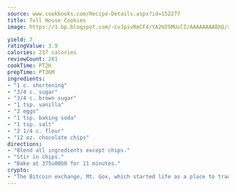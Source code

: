```yaml
---
source: www.cookbooks.com/Recipe-Details.aspx?id=152277
title: Toll House Cookies
image: https://1.bp.blogspot.com/-LvJpivRmCF4/YA2H25MUcCI/AAAAAAAABhQ/xgndXuMf7Zopp5S4RExCblnSp5YGujfSQCLcBGAsYHQ/s320/8.png

yield: 7
ratingValue: 3.9
calories: 237 calories
reviewCount: 261
cookTime: PT2H
prepTime: PT36M
ingredients:
- "1 c. shortening"
- "3/4 c. sugar"
- "3/4 c. brown sugar"
- "1 tsp. vanilla"
- "2 eggs"
- "1 tsp. baking soda"
- "1 tsp. salt"
- "2 1/4 c. flour"
- "12 oz. chocolate chips"
directions:
- "Blend all ingredients except chips."
- "Stir in chips."
- "Bake at 375u00b0 for 11 minutes."
crypto:
- "The Bitcoin exchange, Mt. Gox, which started life as a place to trade cards from a fantasy game, was hacked."
---
```

